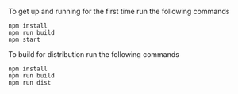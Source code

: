 To get up and running for the first time run the following commands

```shell
npm install
npm run build
npm start
```

To build for distribution run the following commands

```
npm install
npm run build
npm run dist
```

